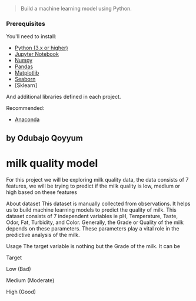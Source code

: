 
> Build a machine learning model using Python.


### Prerequisites

You'll need to install:

* [Python (3.x or higher)](https://www.python.org/downloads/)
* [Jupyter Notebook](https://jupyter.org/)
* [Numpy](http://www.numpy.org/)
* [Pandas](http://pandas.pydata.org/)
* [Matplotlib](https://matplotlib.org/)
* [Seaborn](https://seaborn.pydata.org/)
* [Sklearn]


And additional libraries defined in each project.

Recommended:

* [Anaconda](https://www.anaconda.com/distribution/#download-section)



## by Odubajo Qoyyum

# milk quality model 

For this project we will be exploring milk quality data, the data consists of 7 features, we will be trying to predict if the milk quality is low, medium or high based on these features

About dataset
This dataset is manually collected from observations. It helps us to build machine learning models to predict the quality of milk.
This dataset consists of 7 independent variables ie pH, Temperature, Taste, Odor, Fat, Turbidity, and Color.
Generally, the Grade or Quality of the milk depends on these parameters. These parameters play a vital role in the predictive analysis of the milk.

Usage
The target variable is nothing but the Grade of the milk. It can be

Target

Low (Bad)

Medium (Moderate)

High (Good)
